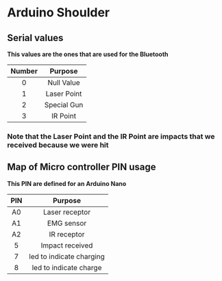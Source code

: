 # Arduino Shoulder

## Serial values

**This values are the ones that are used for the Bluetooth**

Number |   Purpose
:----: | :---------:
  0    | Null Value
  1    | Laser Point
  2    | Special Gun
  3    |  IR Point

### Note that the Laser Point and the IR Point are impacts that we received because we were hit

## Map of Micro controller PIN usage

**This PIN are defined for an Arduino Nano**

PIN |         Purpose
:-: | :----------------------:
A0  |      Laser receptor
A1  |        EMG sensor
A2  |       IR receptor
 5  |     Impact received
 7  | led to indicate charging
 8  |  led to indicate charge
